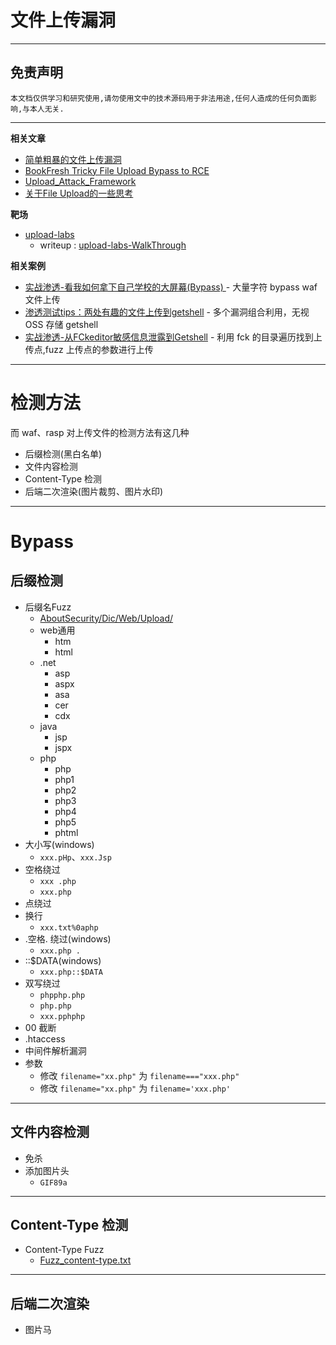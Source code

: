 # 文件上传漏洞

---

## 免责声明

`本文档仅供学习和研究使用,请勿使用文中的技术源码用于非法用途,任何人造成的任何负面影响,与本人无关.`

---

**相关文章**
- [简单粗暴的文件上传漏洞](https://paper.seebug.org/560/)
- [BookFresh Tricky File Upload Bypass to RCE](https://secgeek.net/bookfresh-vulnerability/)
- [Upload_Attack_Framework](https://www.slideshare.net/insight-labs/upload-attack-framework)
- [关于File Upload的一些思考](https://www.freebuf.com/articles/web/223679.html)

**靶场**
- [upload-labs](https://github.com/c0ny1/upload-labs)
    - writeup : [upload-labs-WalkThrough](../靶场/upload-labs-WalkThrough.md)

**相关案例**
- [实战渗透-看我如何拿下自己学校的大屏幕(Bypass) ](https://xz.aliyun.com/t/7786) - 大量字符 bypass waf 文件上传
- [渗透测试tips：两处有趣的文件上传到getshell](https://zhuanlan.zhihu.com/p/100871520) - 多个漏洞组合利用，无视 OSS 存储 getshell
- [实战渗透-从FCkeditor敏感信息泄露到Getshell](https://www.websecuritys.cn/archives/szst-1.html) - 利用 fck 的目录遍历找到上传点,fuzz 上传点的参数进行上传

---

# 检测方法

而 waf、rasp 对上传文件的检测方法有这几种
- 后缀检测(黑白名单)
- 文件内容检测
- Content-Type 检测
- 后端二次渲染(图片裁剪、图片水印)

---

# Bypass

## 后缀检测

- 后缀名Fuzz
    - [AboutSecurity/Dic/Web/Upload/](https://github.com/ffffffff0x/AboutSecurity/tree/master/Dic/Web/Upload)
    - web通用
        - htm
        - html
    - .net
        - asp
        - aspx
        - asa
        - cer
        - cdx
    - java
        - jsp
        - jspx
    - php
        - php
        - php1
        - php2
        - php3
        - php4
        - php5
        - phtml
- 大小写(windows)
    - `xxx.pHp`、`xxx.Jsp`
- 空格绕过
    - `xxx .php`
    - `xxx.php `
- 点绕过
- 换行
    - `xxx.txt%0aphp`
- .空格. 绕过(windows)
    - `xxx.php .`
- ::$DATA(windows)
    - `xxx.php::$DATA`
- 双写绕过
    - `phpphp.php`
    - `php.php`
    - `xxx.pphphp`
- 00 截断
- .htaccess
- 中间件解析漏洞
- 参数
    - 修改 `filename="xx.php"` 为 `filename==="xxx.php"`
    - 修改 `filename="xx.php"` 为 `filename='xxx.php'`

---

## 文件内容检测

- 免杀
- 添加图片头
    - `GIF89a`

---

## Content-Type 检测

- Content-Type Fuzz
    - [Fuzz_content-type.txt](https://github.com/ffffffff0x/AboutSecurity/blob/master/Dic/Web/Upload/Fuzz_content-type.txt)

---

## 后端二次渲染

- 图片马
